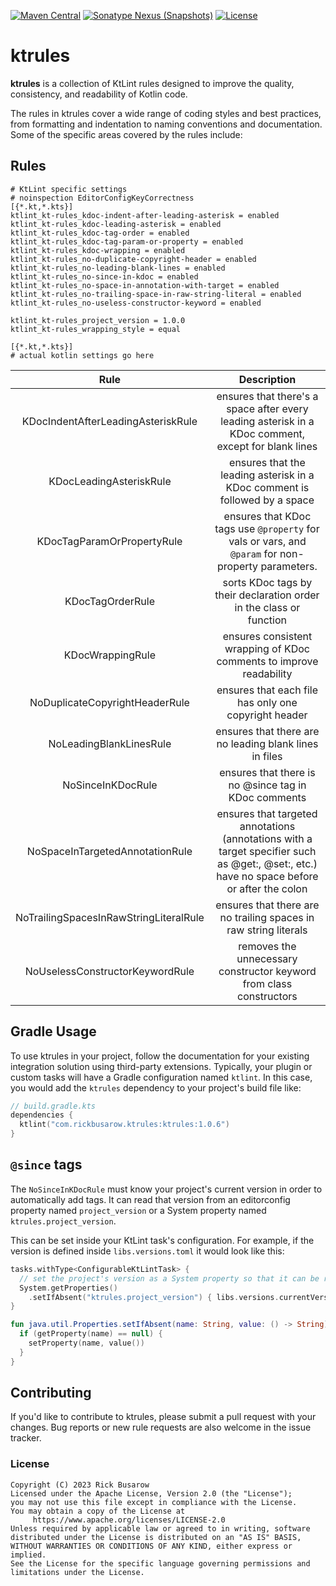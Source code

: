 [![Maven Central](https://img.shields.io/maven-central/v/com.rickbusarow.ktrules/ktrules?style=flat-square)](https://search.maven.org/search?q=com.rickbusarow.ktrules)
[![Sonatype Nexus (Snapshots)](https://img.shields.io/nexus/s/com.rickbusarow.ktrules/ktrules?label=snapshots&server=https%3A%2F%2Foss.sonatype.org&style=flat-square)](https://oss.sonatype.org/#nexus-search;quick~com.rickbusarow.ktrules)
[![License](https://img.shields.io/badge/license-apache2.0-blue?style=flat-square.svg)](https://opensource.org/licenses/Apache-2.0)

# ktrules

**ktrules** is a collection of KtLint rules designed to improve the quality, consistency, and
readability of Kotlin code.

The rules in ktrules cover a wide range of coding styles and best practices, from formatting and
indentation to naming conventions and documentation. Some of the specific areas covered by the rules
include:

## Rules

<!--doks editorconfig-sample-->

```editorconfig
# KtLint specific settings
# noinspection EditorConfigKeyCorrectness
[{*.kt,*.kts}]
ktlint_kt-rules_kdoc-indent-after-leading-asterisk = enabled
ktlint_kt-rules_kdoc-leading-asterisk = enabled
ktlint_kt-rules_kdoc-tag-order = enabled
ktlint_kt-rules_kdoc-tag-param-or-property = enabled
ktlint_kt-rules_kdoc-wrapping = enabled
ktlint_kt-rules_no-duplicate-copyright-header = enabled
ktlint_kt-rules_no-leading-blank-lines = enabled
ktlint_kt-rules_no-since-in-kdoc = enabled
ktlint_kt-rules_no-space-in-annotation-with-target = enabled
ktlint_kt-rules_no-trailing-space-in-raw-string-literal = enabled
ktlint_kt-rules_no-useless-constructor-keyword = enabled

ktlint_kt-rules_project_version = 1.0.0
ktlint_kt-rules_wrapping_style = equal

[{*.kt,*.kts}]
# actual kotlin settings go here
```

<!--doks END-->

|                  Rule                  |                                                                Description                                                                 |
| :------------------------------------: | :----------------------------------------------------------------------------------------------------------------------------------------: |
|   KDocIndentAfterLeadingAsteriskRule   |                    ensures that there's a space after every leading asterisk in a KDoc comment, except for blank lines                     |
|        KDocLeadingAsteriskRule         |                                 ensures that the leading asterisk in a KDoc comment is followed by a space                                 |
|       KDocTagParamOrPropertyRule       |                     ensures that KDoc tags use `@property` for vals or vars, and `@param` for non-property parameters.                     |
|            KDocTagOrderRule            |                                    sorts KDoc tags by their declaration order in the class or function                                     |
|            KDocWrappingRule            |                                    ensures consistent wrapping of KDoc comments to improve readability                                     |
|     NoDuplicateCopyrightHeaderRule     |                                            ensures that each file has only one copyright header                                            |
|        NoLeadingBlankLinesRule         |                                           ensures that there are no leading blank lines in files                                           |
|           NoSinceInKDocRule            |                                            ensures that there is no @since tag in KDoc comments                                            |
|    NoSpaceInTargetedAnnotationRule     | ensures that targeted annotations (annotations with a target specifier such as @get:, @set:, etc.) have no space before or after the colon |
| NoTrailingSpacesInRawStringLiteralRule |                                      ensures that there are no trailing spaces in raw string literals                                      |
|    NoUselessConstructorKeywordRule     |                                    removes the unnecessary constructor keyword from class constructors                                     |

## Gradle Usage

To use ktrules in your project, follow the documentation for your existing integration solution
using third-party extensions. Typically, your plugin or custom tasks will have a Gradle
configuration named `ktlint`. In this case, you would add the `ktrules` dependency to your project's
build file like:

<!--doks maven-artifact:1-->

```kotlin
// build.gradle.kts
dependencies {
  ktlint("com.rickbusarow.ktrules:ktrules:1.0.6")
}
```

<!--doks END-->

## `@since` tags

The `NoSinceInKDocRule` must know your project's current version in order to automatically add tags.
It can read that version from an editorconfig property named `project_version` or a System property
named `ktrules.project_version`.

This can be set inside your KtLint task's configuration. For example, if the version is defined
inside `libs.versions.toml` it would look like this:

```kotlin
tasks.withType<ConfigurableKtLintTask> {
  // set the project's version as a System property so that it can be read by NoSinceInKDocRule
  System.getProperties()
    .setIfAbsent("ktrules.project_version") { libs.versions.currentVersion.get() }
}

fun java.util.Properties.setIfAbsent(name: String, value: () -> String) {
  if (getProperty(name) == null) {
    setProperty(name, value())
  }
}
```

## Contributing

If you'd like to contribute to ktrules, please submit a pull request with your changes. Bug reports
or new rule requests are also welcome in the issue tracker.

### License

```text
Copyright (C) 2023 Rick Busarow
Licensed under the Apache License, Version 2.0 (the "License");
you may not use this file except in compliance with the License.
You may obtain a copy of the License at
     https://www.apache.org/licenses/LICENSE-2.0
Unless required by applicable law or agreed to in writing, software
distributed under the License is distributed on an "AS IS" BASIS,
WITHOUT WARRANTIES OR CONDITIONS OF ANY KIND, either express or implied.
See the License for the specific language governing permissions and
limitations under the License.
```
